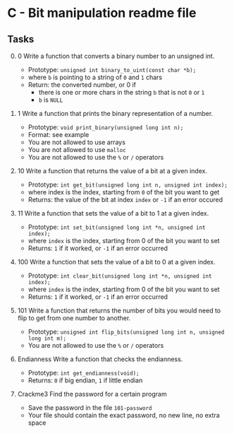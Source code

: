 # C - Bit manipulation readme file
## Tasks

0. 0
Write a function that converts a binary number to an unsigned int.

    * Prototype: `unsigned int binary_to_uint(const char *b);`
    * where `b` is pointing to a string of `0` and `1` chars
    * Return: the converted number, or 0 if
        - there is one or more chars in the string `b` that is not `0` or `1`
        - `b` is `NULL`

1. 1
Write a function that prints the binary representation of a number.

    * Prototype: `void print_binary(unsigned long int n);`
    * Format: see example
    * You are not allowed to use arrays
    * You are not allowed to use `malloc`
    * You are not allowed to use the `%` or `/` operators

2. 10
Write a function that returns the value of a bit at a given index.

    * Prototype: `int get_bit(unsigned long int n, unsigned int index);`
    * where index is the index, starting from `0` of the bit you want to get
    * Returns: the value of the bit at index `index` or `-1` if an error occured

3. 11
Write a function that sets the value of a bit to 1 at a given index.

    * Prototype: `int set_bit(unsigned long int *n, unsigned int index);`
    * where `index` is the index, starting from 0 of the bit you want to set
    * Returns: `1` if it worked, or `-1` if an error occurred

4. 100
Write a function that sets the value of a bit to 0 at a given index.

    * Prototype: `int clear_bit(unsigned long int *n, unsigned int index);`
    * where `index` is the index, starting from 0 of the bit you want to set
    * Returns: `1` if it worked, or `-1` if an error occurred

5. 101
Write a function that returns the number of bits you would need to flip to get from one number to another.

    * Prototype: `unsigned int flip_bits(unsigned long int n, unsigned long int m);`
    * You are not allowed to use the `%` or `/` operators

6. Endianness
Write a function that checks the endianness.

    * Prototype: `int get_endianness(void);`
    * Returns: `0` if big endian, `1` if little endian

7. Crackme3
Find the password for a certain program
    * Save the password in the file `101-password`
    * Your file should contain the exact password, no new line, no extra space
